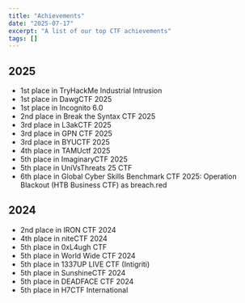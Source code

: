 ```yaml
---
title: "Achievements"
date: "2025-07-17"
excerpt: "A list of our top CTF achievements"
tags: []
---
```


## 2025

- 1st place in TryHackMe Industrial Intrusion
- 1st place in DawgCTF 2025
- 1st place in Incognito 6.0
- 2nd place in Break the Syntax CTF 2025
- 3rd place in L3akCTF 2025
- 3rd place in GPN CTF 2025
- 3rd place in BYUCTF 2025
- 4th place in TAMUctf 2025
- 5th place in ImaginaryCTF 2025
- 5th place in UniVsThreats 25 CTF
- 6th place in Global Cyber Skills Benchmark CTF 2025: Operation Blackout (HTB Business CTF) as breach.red

## 2024

- 2nd place in IRON CTF 2024
- 4th place in niteCTF 2024
- 5th place in 0xL4ugh CTF
- 5th place in World Wide CTF 2024
- 5th place in 1337UP LIVE CTF (Intigriti)
- 5th place in SunshineCTF 2024
- 5th place in DEADFACE CTF 2024
- 5th place in H7CTF International
